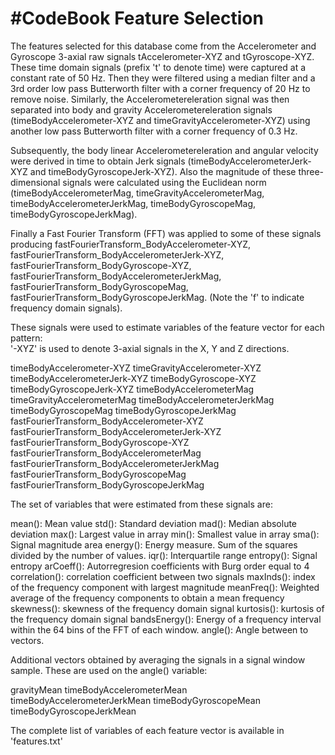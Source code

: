 #CodeBook
Feature Selection 
=================

The features selected for this database come from the Accelerometer and Gyroscope 3-axial raw signals tAccelerometer-XYZ and tGyroscope-XYZ. These time domain signals (prefix 't' to denote time) were captured at a constant rate of 50 Hz. Then they were filtered using a median filter and a 3rd order low pass Butterworth filter with a corner frequency of 20 Hz to remove noise. Similarly, the Accelerometereleration signal was then separated into body and gravity Accelerometereleration signals (timeBodyAccelerometer-XYZ and timeGravityAccelerometer-XYZ) using another low pass Butterworth filter with a corner frequency of 0.3 Hz. 

Subsequently, the body linear Accelerometereleration and angular velocity were derived in time to obtain Jerk signals (timeBodyAccelerometerJerk-XYZ and timeBodyGyroscopeJerk-XYZ). Also the magnitude of these three-dimensional signals were calculated using the Euclidean norm (timeBodyAccelerometerMag, timeGravityAccelerometerMag, timeBodyAccelerometerJerkMag, timeBodyGyroscopeMag, timeBodyGyroscopeJerkMag). 

Finally a Fast Fourier Transform (FFT) was applied to some of these signals producing fastFourierTransform_BodyAccelerometer-XYZ, fastFourierTransform_BodyAccelerometerJerk-XYZ, fastFourierTransform_BodyGyroscope-XYZ, fastFourierTransform_BodyAccelerometerJerkMag, fastFourierTransform_BodyGyroscopeMag, fastFourierTransform_BodyGyroscopeJerkMag. (Note the 'f' to indicate frequency domain signals).


These signals were used to estimate variables of the feature vector for each pattern:  
'-XYZ' is used to denote 3-axial signals in the X, Y and Z directions.

timeBodyAccelerometer-XYZ
timeGravityAccelerometer-XYZ
timeBodyAccelerometerJerk-XYZ
timeBodyGyroscope-XYZ
timeBodyGyroscopeJerk-XYZ
timeBodyAccelerometerMag
timeGravityAccelerometerMag
timeBodyAccelerometerJerkMag
timeBodyGyroscopeMag
timeBodyGyroscopeJerkMag
fastFourierTransform_BodyAccelerometer-XYZ
fastFourierTransform_BodyAccelerometerJerk-XYZ
fastFourierTransform_BodyGyroscope-XYZ
fastFourierTransform_BodyAccelerometerMag
fastFourierTransform_BodyAccelerometerJerkMag
fastFourierTransform_BodyGyroscopeMag
fastFourierTransform_BodyGyroscopeJerkMag

The set of variables that were estimated from these signals are: 

mean(): Mean value
std(): Standard deviation
mad(): Median absolute deviation 
max(): Largest value in array
min(): Smallest value in array
sma(): Signal magnitude area
energy(): Energy measure. Sum of the squares divided by the number of values. 
iqr(): Interquartile range 
entropy(): Signal entropy
arCoeff(): Autorregresion coefficients with Burg order equal to 4
correlation(): correlation coefficient between two signals
maxInds(): index of the frequency component with largest magnitude
meanFreq(): Weighted average of the frequency components to obtain a mean frequency
skewness(): skewness of the frequency domain signal 
kurtosis(): kurtosis of the frequency domain signal 
bandsEnergy(): Energy of a frequency interval within the 64 bins of the FFT of each window.
angle(): Angle between to vectors.

Additional vectors obtained by averaging the signals in a signal window sample. These are used on the angle() variable:

gravityMean
timeBodyAccelerometerMean
timeBodyAccelerometerJerkMean
timeBodyGyroscopeMean
timeBodyGyroscopeJerkMean

The complete list of variables of each feature vector is available in 'features.txt'

